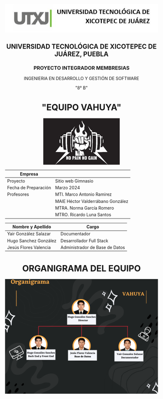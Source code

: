 <p align="center">
  <img src="https://github.com/Hugosago/P.F/blob/yair/Documentacion/Logo.jpg" alt="Imagen Logo">
</p>
<div align="center">

## UNIVERSIDAD TECNOLÓGICA DE XICOTEPEC DE JUÁREZ, PUEBLA
### PROYECTO INTEGRADOR MEMBRESIAS
INGENIERIA EN DESARROLLO Y GESTIÓN DE SOFTWARE 

"8° B"

# "EQUIPO VAHUYA"
<p align="center">
  <img src="https://github.com/Hugosago/P.F/blob/yair/Documentacion/logo%20empresa.jpg" alt="Logo Empresa">
</p>

| Empresa          |                                |
| ----------------|-------------------------------------|
| Proyecto        | Sitio web Gimnasio                 |
| Fecha de Preparación | Marzo 2024                     |
| Profesores      | MTI. Marco Antonio Ramirez         |
|                 | MAIE Héctor Valderrábano González |
|                 | MTRA. Norma García Romero          |
|                 | MTRO. Ricardo Luna Santos         |

| Nombre y Apellido           | Cargo                            |
| --------------------------- | -------------------------------- |
| Yair González Salazar | Documentador                   |
| Hugo Sanchez González            | Desarrollador Full Stack |
| Jesús Flores Valencia | Administrador de Base de Datos |

# ORGANIGRAMA DEL EQUIPO
<p align="center">
  <img src="https://github.com/Hugosago/P.F/blob/yair/Documentacion/Organigrama.png" alt="Organigrama">
</p>

</div>
